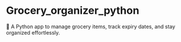 # Grocery_organizer_python
🛒 A Python app to manage grocery items, track expiry dates, and stay organized effortlessly.
